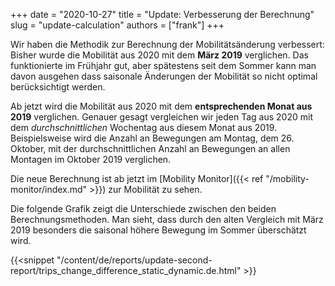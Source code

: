 +++
date = "2020-10-27"
title = "Update: Verbesserung der Berechnung"
slug = "update-calculation"
authors = ["frank"]
+++

Wir haben die Methodik zur Berechnung der Mobilitätsänderung verbessert: Bisher wurde die Mobilität aus 2020 mit dem **März 2019** verglichen. Das funktionierte im Frühjahr gut, aber spätestens seit dem Sommer kann man davon ausgehen dass saisonale Änderungen der Mobilität so nicht optimal berücksichtigt werden.

Ab jetzt wird die Mobilität aus 2020 mit dem **entsprechenden Monat aus 2019** verglichen. Genauer gesagt vergleichen wir jeden Tag aus 2020 mit dem _durchschnittlichen_ Wochentag aus diesem Monat aus 2019. Beispielsweise wird die Anzahl an Bewegungen am Montag, dem 26. Oktober, mit der durchschnittlichen Anzahl an Bewegungen an allen Montagen im Oktober 2019 verglichen.

Die neue Berechnung ist ab jetzt im [Mobility Monitor]({{< ref "/mobility-monitor/index.md" >}}) zur Mobilität zu sehen.

Die folgende Grafik zeigt die Unterschiede zwischen den beiden Berechnungsmethoden. Man sieht, dass durch den alten Vergleich mit März 2019 besonders die saisonal höhere Bewegung im Sommer überschätzt wird.

{{<snippet "/content/de/reports/update-second-report/trips_change_difference_static_dynamic.de.html" >}}
